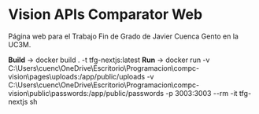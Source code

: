# Vision APIs Comparator Web
Página web para el Trabajo Fin de Grado de Javier Cuenca Gento en la UC3M.

**Build**   -> docker build . -t tfg-nextjs:latest
**Run**     -> docker run -v C:\Users\cuenc\OneDrive\Escritorio\Programacion\compc-vision\pages\uploads:/app/public/uploads -v C:\Users\cuenc\OneDrive\Escritorio\Programacion\compc-vision\public\passwords:/app/public/passwords -p 3003:3003 --rm -it tfg-nextjs sh